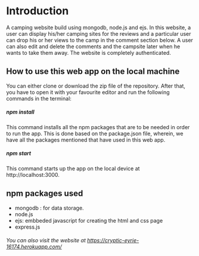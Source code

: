 # Introduction

A camping website build using mongodb, node.js and ejs. In this website, a user can display his/her camping sites for the reviews and a particular user can drop his or her views to the camp in the comment section below. A user can also edit and delete the comments and the campsite later when he wants to take them away. The website is completely authenticated.

## How to use this web app on the local machine

You can either clone or download the zip file of the repository. After that, you have to open it with your favourite editor and run the following commands in the terminal:

##### npm install

This command installs all the npm packages that are to be needed in order to run the app. This is done based on the package.json file, wherein, we have all the packages mentioned that have used in this web app. 

##### npm start

This command starts up the app on the local device at http://localhost:3000.

## npm packages used
- mongodb : for data storage.
- node.js
- ejs: embbeded javascript for creating the html and css page
- express.js

###### You can also visit the website at https://cryptic-eyrie-16174.herokuapp.com/
